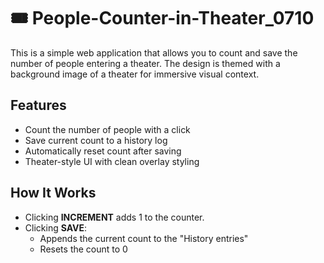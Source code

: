 # 🎟️ People-Counter-in-Theater_0710
This is a simple web application that allows you to count and save the number of people entering a theater. The design is themed with a background image of a theater for immersive visual context.


## Features
- Count the number of people with a click
- Save current count to a history log
- Automatically reset count after saving
- Theater-style UI with clean overlay styling


## How It Works
- Clicking **INCREMENT** adds 1 to the counter.
- Clicking **SAVE**:
  - Appends the current count to the "History entries"
  - Resets the count to 0
